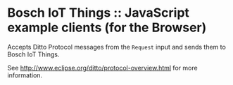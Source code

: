 # Bosch IoT Things :: JavaScript example clients (for the Browser)

Accepts Ditto Protocol messages from the ``Request`` input and sends them to Bosch IoT Things.

See http://www.eclipse.org/ditto/protocol-overview.html for more information.
